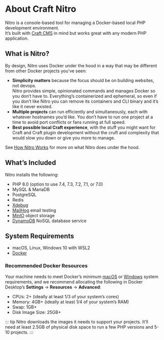 # About Craft Nitro

Nitro is a console-based tool for managing a Docker-based local PHP development environment. \
It’s built with [Craft CMS](https://craftcms.com/) in mind but works great with any modern PHP application.

## What is Nitro?

By design, Nitro uses Docker under the hood in a way that may be different from other Docker projects you’ve seen:

- **Simplicity matters** because the focus should be on building websites, not devops. \
Nitro provides simple, opinionated commands and manages Docker so you don’t have to. Everything’s containerized and ephemeral, so even if you don’t like Nitro you can remove its containers and CLI binary and it’s like it never existed.
- **Multiple projects** can run efficiently and simultaneously, each with whatever hostnames you’d like. You don’t have to run one project at a time to avoid port conflicts or fans running at full speed.
- **Best possible local Craft experience**, with the stuff you might want for Craft and Craft plugin development without the cruft and complexity that would slow you down or give you more to manage.

See [How Nitro Works](how-nitro-works.md) for more on what Nitro does under the hood.

## What’s Included

Nitro installs the following:

- PHP 8.0 (option to use 7.4, 7.3, 7.2, 7.1, or 7.0)
- MySQL & MariaDB
- PostgreSQL
- Redis
- [Xdebug](https://xdebug.org/)
- [MailHog](https://github.com/mailhog/MailHog) email testing
- [MinIO](https://min.io/) object storage
- [DynamoDB](https://aws.amazon.com/dynamodb/) NoSQL database service

## System Requirements

- macOS, Linux, Windows 10 with WSL2
- [Docker](https://www.docker.com/)

### Recommended Docker Resources

Your machine needs to meet Docker’s minimum [macOS](https://docs.docker.com/docker-for-mac/install/#system-requirements) or [Windows](https://docs.docker.com/docker-for-windows/install/#system-requirements) system requirements, and we recommend allocating the following in Docker Desktop’s **Settings** → **Resources** → **Advanced**:

- CPUs: 2+ (ideally at least 1/3 of your system’s cores)
- Memory: 4GB+ (ideally at least 1/4 of your system’s RAM)
- Swap: 1GB+
- Disk Image Size: 25GB+

::: tip
Nitro downloads the images it needs to support your projects. It’ll need at least 2.5GB of physical disk space to run a few PHP versions and 5-10 projects.
:::
